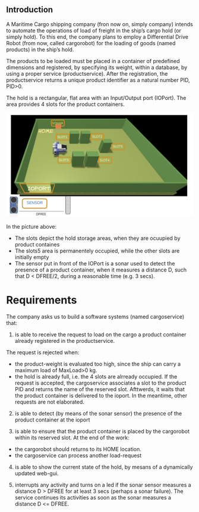 
## Introduction
A Maritime Cargo shipping company (fron now on, simply company) intends to automate the operations of load of freight in the ship’s cargo hold (or simply hold). To this end, the company plans to employ a Differential Drive Robot (from now, called cargorobot) for the loading of goods (named products) in the ship’s hold.

The products to be loaded must be placed in a container of predefined dimensions and registered, by specifying its weight, within a database, by using a proper service (productservice). After the registration, the productservice returns a unique product identifier as a natural number PID, PID>0.

The hold is a rectangular, flat area with an Input/Output port (IOPort). The area provides 4 slots for the product containers. 

![Hold](../images/tf25sceneAnnotated.jpg)

In the picture above:

- The slots depict the hold storage areas, when they are ocuupied by product containes
- The slots5 area is permanentely occupied, while the other slots are initially empty
- The sensor put in front of the IOPort is a sonar used to detect the presence of a product container, when it measures a distance D, such that D < DFREE/2, during a reasonable time (e.g. 3 secs).


# Requirements

The company asks us to build a software systems (named cargoservice) that:

1. is able to receive the request to load on the cargo a product container already registered in the productservice.

The request is rejected when:

- the product-weight is evaluated too high, since the ship can carry a maximum load of MaxLoad>0  kg.
- the hold is already full, i.e. the 4 slots are alrready occupied.
If the request is accepted, the cargoservice associates a slot to the product PID and returns the name of the reserved slot. Afttwerds, it waits that the product container is delivered to the ioport. In the meantime, other requests are not elaborated.

2. is able to detect (by means of the sonar sensor) the presence of the product container at the ioport

3. is able to ensure that the product container is placed by the cargorobot within its reserved slot. At the end of the work:

- the cargorobot should returns to its HOME location.
- the cargoservice can process another load-request
4. is able to show the current state of the hold, by mesans of a dynamically updated web-gui.

5. interrupts any activity and turns on a led if the sonar sensor measures a distance D > DFREE for at least 3 secs (perhaps a sonar failure). The service continues its activities as soon as the sonar measures a distance D <= DFREE.